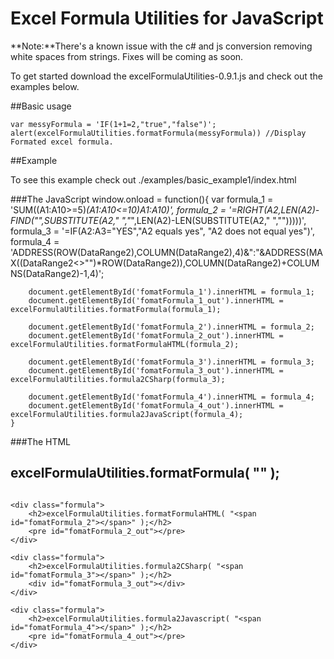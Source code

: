 # Excel Formula Utilities for JavaScript

**Note:**There's a known issue with the c# and js conversion removing white spaces from strings. Fixes will be coming as soon.

To get started download the excelFormulaUtilities-0.9.1.js and check out the examples below.
	
##Basic usage

`var messyFormula = 'IF(1+1=2,"true","false")';  
alert(excelFormulaUtilities.formatFormula(messyFormula)) //Display Formated excel formula. `  

##Example

To see this example check out ./examples/basic_example1/index.html

###The JavaScript
	window.onload = function(){
		var formula_1 = 'SUM((A1:A10>=5)*(A1:A10<=10)*A1:A10)',
			formula_2 = '=RIGHT(A2,LEN(A2)-FIND("*",SUBSTITUTE(A2," ","*",LEN(A2)-LEN(SUBSTITUTE(A2," ","")))))',
			formula_3 = '=IF(A2:A3="YES","A2 equals yes", "A2 does not equal yes")',
			formula_4 = 'ADDRESS(ROW(DataRange2),COLUMN(DataRange2),4)&":"&ADDRESS(MAX((DataRange2<>"")*ROW(DataRange2)),COLUMN(DataRange2)+COLUMNS(DataRange2)-1,4)';
		
		document.getElementById('fomatFormula_1').innerHTML = formula_1;
		document.getElementById('fomatFormula_1_out').innerHTML = excelFormulaUtilities.formatFormula(formula_1);
		
		document.getElementById('fomatFormula_2').innerHTML = formula_2;
		document.getElementById('fomatFormula_2_out').innerHTML = excelFormulaUtilities.formatFormulaHTML(formula_2);
		
		document.getElementById('fomatFormula_3').innerHTML = formula_3;
		document.getElementById('fomatFormula_3_out').innerHTML = excelFormulaUtilities.formula2CSharp(formula_3);
		
		document.getElementById('fomatFormula_4').innerHTML = formula_4;
		document.getElementById('fomatFormula_4_out').innerHTML = excelFormulaUtilities.formula2JavaScript(formula_4);
	}

###The HTML
	<div class="formula">
		<h2>excelFormulaUtilities.formatFormula( "<span id="fomatFormula_1"></span>" );</h2>
		<pre id="fomatFormula_1_out"></pre>
	</div>
	
	<div class="formula">
		<h2>excelFormulaUtilities.formatFormulaHTML( "<span id="fomatFormula_2"></span>" );</h2>
		<pre id="fomatFormula_2_out"></pre>
	</div>
	
	<div class="formula">
		<h2>excelFormulaUtilities.formula2CSharp( "<span id="fomatFormula_3"></span>" );</h2>
		<div id="fomatFormula_3_out"></div>
	</div>
	
	<div class="formula">
		<h2>excelFormulaUtilities.formula2Javascript( "<span id="fomatFormula_4"></span>" );</h2>
		<pre id="fomatFormula_4_out"></pre>
	</div>